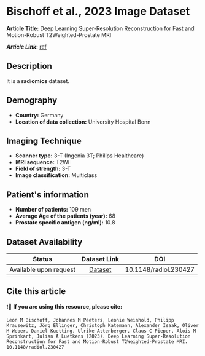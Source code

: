 # **Bischoff et al., 2023 Image Dataset**
**Article Title:** Deep Learning Super-Resolution Reconstruction for Fast and Motion-Robust T2Weighted-Prostate MRI

**_Article Link_:** [ref](https://pubs.rsna.org/doi/10.1148/radiol.230427)

## **Description**
It is a **radiomics** dataset.

## **Demography**
+ **Country:** Germany
+ **Location of data collection:** University Hospital Bonn

## **Imaging Technique**
+ **Scanner type:** 3-T (Ingenia 3T; Philips Healthcare)
+ **MRI sequence:** T2WI
+ **Field of strength:** 3-T
+ **Image classification:** Multiclass

## **Patient's information**
+ **Number of patients:** 109 men
+ **Average Age of the patients (year):**  68
+ **Prostate specific antigen (ng/ml):** 10.8

## **Dataset Availability**

|**Status**|**Dataset Link**|**DOI**|
|:---:|:---:|:---:|
|Available upon request| [Dataset](https://pubmed.ncbi.nlm.nih.gov/37750774/)| 10.1148/radiol.230427

## **Cite this article**

❗🛑 **If you are using this resource, please cite:**
```
Leon M Bischoff, Johannes M Peeters, Leonie Weinhold, Philipp Krausewitz, Jörg Ellinger, Christoph Katemann, Alexander Isaak, Oliver M Weber, Daniel Kuetting, Ulrike Attenberger, Claus C Pieper, Alois M Sprinkart, Julian A Luetkens (2023). Deep Learning Super-Resolution Reconstruction for Fast and Motion-Robust T2Weighted-Prostate MRI. 10.1148/radiol.230427
```

